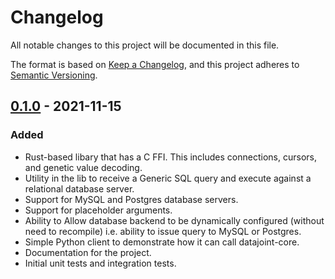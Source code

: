 # Changelog

All notable changes to this project will be documented in this file.

The format is based on [Keep a Changelog](https://keepachangelog.com/en/1.0.0/),
and this project adheres to [Semantic Versioning](https://semver.org/spec/v2.0.0.html).

## [0.1.0] - 2021-11-15
### Added
- Rust-based libary that has a C FFI. This includes connections, cursors, and genetic value decoding.
- Utility in the lib to receive a Generic SQL query and execute against a relational database server.
- Support for MySQL and Postgres database servers.
- Support for placeholder arguments.
- Ability to Allow database backend to be dynamically configured (without need to recompile) i.e. ability to issue query to MySQL or Postgres.
- Simple Python client to demonstrate how it can call datajoint-core.
- Documentation for the project.
- Initial unit tests and integration tests.


[0.1.0]: https://github.com/datajoint/datajoint-core/milestone/3
